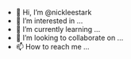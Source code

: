- 👋 Hi, I’m @nickleestark
- 👀 I’m interested in ...
- 🌱 I’m currently learning ...
- 💞️ I’m looking to collaborate on ...
- 📫 How to reach me ...

<!---
nickleestark/nickleestark is a ✨ special ✨ repository because its `README.md` (this file) appears on your GitHub profile.
You can click the Preview link to take a look at your changes.
--->
